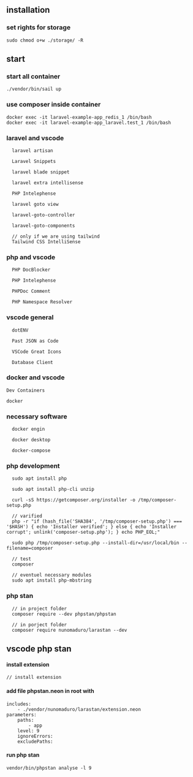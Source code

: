 ## installation 

### set rights for storage
```
sudo chmod o+w ./storage/ -R 
```


## start
### start all container
```
./vendor/bin/sail up 
```


### use composer inside container
``` 
docker exec -it laravel-example-app_redis_1 /bin/bash
docker exec -it laravel-example-app_laravel.test_1 /bin/bash

```

### laravel and vscode
```
  laravel artisan

  Laravel Snippets

  laravel blade snippet

  laravel extra intellisense

  PHP Intelephense

  laravel goto view

  laravel-goto-controller

  laravel-goto-components

  // only if we are using tailwind
  Tailwind CSS IntelliSense 
```

### php and vscode
```
  PHP DocBlocker

  PHP Intelephense

  PHPDoc Comment

  PHP Namespace Resolver
```


### vscode general 
```
  dotENV

  Past JSON as Code

  VSCode Great Icons

  Database Client
```


### docker and vscode
```
Dev Containers

docker
```


### necessary software
```
  docker engin

  docker desktop

  docker-compose

```


### php development
```
  sudo apt install php

  sudo apt install php-cli unzip

  curl -sS https://getcomposer.org/installer -o /tmp/composer-setup.php

  // varified
  php -r "if (hash_file('SHA384', '/tmp/composer-setup.php') === '$HASH') { echo 'Installer verified'; } else { echo 'Installer corrupt'; unlink('composer-setup.php'); } echo PHP_EOL;"

  sudo php /tmp/composer-setup.php --install-dir=/usr/local/bin --filename=composer

  // test
  composer

  // eventuel necessary modules
  sudo apt install php-mbstring
```



### php stan 
```
  // in project folder
  composer require --dev phpstan/phpstan

  // in porject folder
  composer require nunomaduro/larastan --dev
```



## vscode php stan
#### install extension
```
// install extension 

```


#### add file phpstan.neon in root with

```
includes:
    - ./vendor/nunomaduro/larastan/extension.neon
parameters:
    paths:
        - app
    level: 9
    ignoreErrors:
    excludePaths:
```

#### run php stan
```
vendor/bin/phpstan analyse -l 9
```